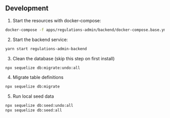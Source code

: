 <!-- gitbook-ignore -->

## Development

1. Start the resources with docker-compose:

```bash
docker-compose -f apps/regulations-admin/backend/docker-compose.base.yml -f apps/regulations-admin/backend/docker-compose.dev.yml up
```

2. Start the backend service:

```bash
yarn start regulations-admin-backend
```

3. Clean the database (skip this step on first install)

```bash
npx sequelize db:migrate:undo:all
```

4. Migrate table definitions

```bash
npx sequelize db:migrate
```

5. Run local seed data

```bash
npx sequelize db:seed:undo:all
npx sequelize db:seed:all
```
